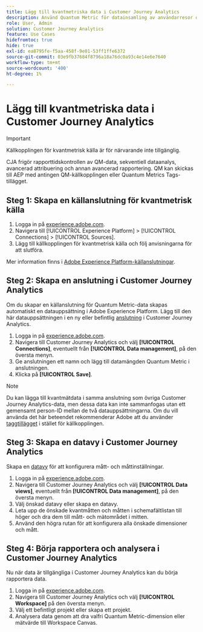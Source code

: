 ```yaml
---
title: Lägg till kvantmetriska data i Customer Journey Analytics
description: Använd Quantum Metric för datainsamling av användarresor och beteenden, och utnyttja sedan CJA från insamlade data för att få djupare insikter.
role: User, Admin
solution: Customer Journey Analytics
feature: Use Cases
hidefromtoc: true
hide: true
exl-id: ea8795fe-f5aa-458f-9e01-53ff1ffe6372
source-git-commit: 03e9fb37684f8796a18a76dc0a93c4e14e6e7640
workflow-type: tm+mt
source-wordcount: '400'
ht-degree: 1%

---
```


# Lägg till kvantmetriska data i Customer Journey Analytics

>[!IMPORTANT]
>
>Källkopplingen för kvantmetrisk källa är för närvarande inte tillgänglig.

CJA frigör rapporttidskontrollen av QM-data, sekventiell dataanalys, avancerad attribuering och annan avancerad rapportering.  QM kan skickas till AEP med antingen QM-källkopplingen eller Quantum Metrics Tags-tillägget.

## Steg 1: Skapa en källanslutning för kvantmetrisk källa

1. Logga in på [experience.adobe.com](https://experience.adobe.com).
1. Navigera till [!UICONTROL Experience Platform] > [!UICONTROL Connections] > [!UICONTROL Sources].
1. Lägg till källkopplingen för kvantmetrisk källa och följ anvisningarna för att slutföra.

Mer information finns i [Adobe Experience Platform-källanslutningar](https://experienceleague.adobe.com/en/docs/experience-platform/sources/home).

## Steg 2: Skapa en anslutning i Customer Journey Analytics

Om du skapar en källanslutning för Quantum Metric-data skapas automatiskt en datauppsättning i Adobe Experience Platform. Lägg till den här datauppsättningen i en ny eller befintlig [anslutning](/help/connections/overview.md) i Customer Journey Analytics.

1. Logga in på [experience.adobe.com](https://experience.adobe.com).
1. Navigera till Customer Journey Analytics och välj **[!UICONTROL Connections]**, eventuellt från **[!UICONTROL Data management]**, på den översta menyn.
1. Ge anslutningen ett namn och lägg till datamängden Quantum Metric i anslutningen.
1. Klicka på **[!UICONTROL Save]**.

>[!NOTE]
>Du kan lägga till kvantmätdata i samma anslutning som övriga Customer Journey Analytics-data, men dessa data kan inte sammanfogas utan ett gemensamt person-ID mellan de två datauppsättningarna. Om du vill använda det här beteendet rekommenderar Adobe att du använder [taggtillägget](https://experienceleague.adobe.com/en/docs/experience-platform/destinations/catalog/analytics/quantum-metric) i stället för källkopplingen.

## Steg 3: Skapa en datavy i Customer Journey Analytics

Skapa en [datavy](/help/data-views/data-views.md) för att konfigurera mått- och måttinställningar.

1. Logga in på [experience.adobe.com](https://experience.adobe.com).
1. Navigera till Customer Journey Analytics och välj **[!UICONTROL Data views]**, eventuellt från **[!UICONTROL Data management]**, på den översta menyn.
1. Välj önskad datavy eller skapa en datavy.
1. Leta upp de önskade kvantmåtten och måtten i schemafältlistan till höger och dra dem till mått- och mätområdet i mitten.
1. Använd den högra rutan för att konfigurera alla önskade dimensioner och mått.

## Steg 4: Börja rapportera och analysera i Customer Journey Analytics

Nu när data är tillgängliga i Customer Journey Analytics kan du börja rapportera data.

1. Logga in på [experience.adobe.com](https://experience.adobe.com).
1. Navigera till Customer Journey Analytics och välj **[!UICONTROL Workspace]** på den översta menyn.
1. Välj ett befintligt projekt eller skapa ett projekt.
1. Analysera data genom att dra valfri Quantum Metric-dimension eller mätvärde till Workspace Canvas.
